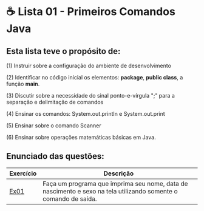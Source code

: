 # ☕ Lista 01 - Primeiros Comandos Java

## Esta lista teve o propósito de:

(1) Instruir sobre a configuração do ambiente de desenvolvimento

(2) Identificar no código inicial os elementos: **package**, **public class**, a função **main**.

(3) Discutir sobre a necessidade do sinal ponto-e-vírgula ";" para a separação e delimitação de comandos

(4) Ensinar os comandos: System.out.println e System.out.print

(5) Ensinar sobre o comando Scanner

(6) Ensinar sobre operações matemáticas básicas em Java.

## Enunciado das questões:

| Exercício                   | Descrição |
|-----------------------------|-----------|
| [Ex01](Lista01_Ex01.java) | Faça um programa que imprima seu nome, data de nascimento e sexo na tela utilizando somente o comando de saída. | 
